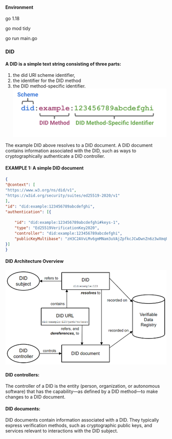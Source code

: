 #### Environment

go 1.18

go mod tidy

go run main.go

### DID

#### A DID is a simple text string consisting of three parts: 
1) the did URI scheme identifier, 
2) the identifier for the DID method
3) the DID method-specific identifier.
![img.png](img/img.png)

The example DID above resolves to a DID document. A DID document contains information associated with the DID, such as ways to cryptographically authenticate a DID controller.

####  EXAMPLE 1: A simple DID document
```json
{
"@context": [
"https://www.w3.org/ns/did/v1",
"https://w3id.org/security/suites/ed25519-2020/v1"
],
"id": "did:example:123456789abcdefghi",
"authentication": [{

    "id": "did:example:123456789abcdefghi#keys-1",
    "type": "Ed25519VerificationKey2020",
    "controller": "did:example:123456789abcdefghi",
    "publicKeyMultibase": "zH3C2AVvLMv6gmMNam3uVAjZpfkcJCwDwnZn6z3wXmqPV"
}]
}
```
#### DID Architecture Overview
![img_1.png](img/img_1.png)

#### DID controllers:

The controller of a DID is the entity (person, organization, or autonomous software) that has the capability—as defined by a DID method—to make changes to a DID document. 

#### DID documents:

DID documents contain information associated with a DID. They typically express verification methods, such as cryptographic public keys, and services relevant to interactions with the DID subject. 